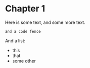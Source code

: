 # Chapter 1

Here is some text, and some more text.

```
and a code fence
```

And a list:

* this
* that
* some other
